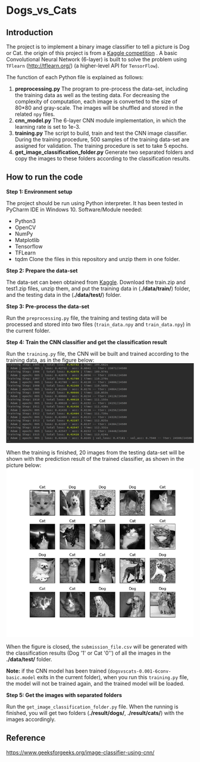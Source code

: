 # Dogs_vs_Cats

## Introduction
The project is to implement a binary image classifier to tell a picture is Dog or Cat.
the origin of this project is from a [Kaggle competition](https://www.kaggle.com/c/dogs-vs-cats) .
A basic Convolutional Neural Network (6-layer) is built to solve the problem using `TFlearn` (http://tflearn.org/) (a higher-level API for `TensorFlow`).

The function of each Python file is explained as follows:
1. **preprocessing.py** The program to pre-process the data-set, including the training data as well as the testing data. For decreasing the complexity of computation, each image is converted to the size of 80*80 and gray-scale. The images will be shuffled and stored in the related `npy` files. 
2. **cnn_model.py** The 6-layer CNN module implementation, in which the learning rate is set to 1e-3.
3. **training.py** The script to build, train and test the CNN image classifier. During the training procedure, 500 samples of the training data-set are assigned for validation. The training procedure is set to take 5 epochs.
4. **get_image_classification_folder.py** Generate two separated folders and copy the images to these folders according to the classification results.

## How to run the code
**Step 1: Environment setup**

The project should be run using Python interpreter. It has been tested in PyCharm IDE in Windows 10. 
Software/Module needed:
  * Python3
  * OpenCV
  * NumPy
  * Matplotlib
  * Tensorflow
  * TFLearn   
  * tqdm
 Clone the files in this repository and unzip them in one folder.
    
**Step 2: Prepare the data-set**

The data-set can been obtained from [Kaggle](https://www.kaggle.com/c/dogs-vs-cats/data). 
Download the train.zip and test1.zip files, unzip them, and put the training data in (**./data/train/**) folder, and the testing data in the (**./data/test/**) folder.

**Step 3: Pre-process the data-set**

Run the `preprocessing.py` file, the training and testing data will be processed and stored into two files (`train_data.npy` and `train_data.npy`) in the current folder. 

**Step 4: Train the CNN classifier and get the classification result**

Run the `training.py` file, the CNN will be built and trained according to the training data, as in the figure below:
![](output/training_process.png)

When the training is finished, 20 images from the testing data-set will be shown with the prediction result of the trained classifier, as shown in the picture below:
![](output/20_result_samples.jpeg)

When the figure is closed, the `submission_file.csv` will be generated with the classification results (Dog '1' or Cat '0'') of all the images in the **./data/test/** folder.

**Note:** if the CNN model has been trained (`dogsvscats-0.001-6conv-basic.model` exits in the current folder), when you run this `training.py` file, the model will not be trained again, and the trained model will be loaded.

**Step 5: Get the images with separated folders**

Run the `get_image_classification_folder.py` file. When the running is finished, you will get two folders (**./result/dogs/**, **./result/cats/**) with the images accordingly.

## Reference
https://www.geeksforgeeks.org/image-classifier-using-cnn/
